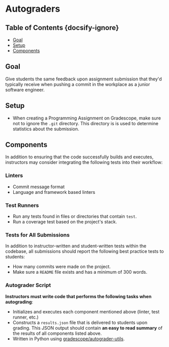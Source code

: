 # Autograders

<!-- omit in toc -->
## Table of Contents {docsify-ignore}

- [Goal](#goal)
- [Setup](#setup)
- [Components](#components)

## Goal

Give students the same feedback upon assignment submission that they'd typically receive when pushing a commit in the workplace as a junior software engineer.

## Setup

- When creating a Programming Assignment on Gradescope, make sure not to ignore the `.git` directory. This directory is is used to determine statistics about the submission.

## Components

In addition to ensuring that the code successfully builds and executes, instructors may consider integrating the following tests into their workflow:

### Linters

- Commit message format
- Language and framework based linters

### Test Runners

- Run any tests found in files or directories that contain `test`.
- Run a coverage test based on the project's stack.

### Tests for All Submissions

In addition to instructor-written and student-written tests within the codebase, all submissions should report the following best practice tests to students:

- How many commits were made on the project.
- Make sure a `README` file exists and has a minimum of 300 words.

### Autograder Script

**Instructors must write code that performs the following tasks when autograding**:

- Initializes and executes each component mentioned above (linter, test runner, etc.)
- Constructs a `results.json` file that is delivered to students upon grading. This JSON output should contain **an easy to read summary** of the results of all components listed above.
- Written in Python using [gradescope/autograder-utils](https://github.com/gradescope/autograder-utils).

